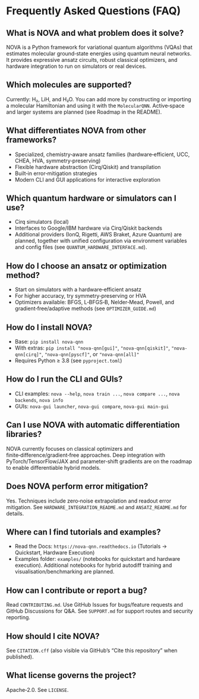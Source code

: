 # Frequently Asked Questions (FAQ)

## What is NOVA and what problem does it solve?
NOVA is a Python framework for variational quantum algorithms (VQAs) that estimates molecular ground‑state energies using quantum neural networks. It provides expressive ansatz circuits, robust classical optimizers, and hardware integration to run on simulators or real devices.

## Which molecules are supported?
Currently: H₂, LiH, and H₂O. You can add more by constructing or importing a molecular Hamiltonian and using it with the `MolecularQNN`. Active‑space and larger systems are planned (see Roadmap in the README).

## What differentiates NOVA from other frameworks?
- Specialized, chemistry‑aware ansatz families (hardware‑efficient, UCC, CHEA, HVA, symmetry‑preserving)
- Flexible hardware abstraction (Cirq/Qiskit) and transpilation
- Built‑in error‑mitigation strategies
- Modern CLI and GUI applications for interactive exploration

## Which quantum hardware or simulators can I use?
- Cirq simulators (local)
- Interfaces to Google/IBM hardware via Cirq/Qiskit backends
- Additional providers (IonQ, Rigetti, AWS Braket, Azure Quantum) are planned, together with unified configuration via environment variables and config files (see `QUANTUM_HARDWARE_INTERFACE.md`).

## How do I choose an ansatz or optimization method?
- Start on simulators with a hardware‑efficient ansatz
- For higher accuracy, try symmetry‑preserving or HVA
- Optimizers available: BFGS, L‑BFGS‑B, Nelder‑Mead, Powell, and gradient‑free/adaptive methods (see `OPTIMIZER_GUIDE.md`)

## How do I install NOVA?
- Base: `pip install nova-qnn`
- With extras: `pip install "nova-qnn[gui]"`, `"nova-qnn[qiskit]"`, `"nova-qnn[cirq]"`, `"nova-qnn[pyscf]"`, or `"nova-qnn[all]"`
- Requires Python ≥ 3.8 (see `pyproject.toml`)

## How do I run the CLI and GUIs?
- CLI examples: `nova --help`, `nova train ...`, `nova compare ...`, `nova backends`, `nova info`
- GUIs: `nova-gui launcher`, `nova-gui compare`, `nova-gui main-gui`

## Can I use NOVA with automatic differentiation libraries?
NOVA currently focuses on classical optimizers and finite‑difference/gradient‑free approaches. Deep integration with PyTorch/TensorFlow/JAX and parameter‑shift gradients are on the roadmap to enable differentiable hybrid models.

## Does NOVA perform error mitigation?
Yes. Techniques include zero‑noise extrapolation and readout error mitigation. See `HARDWARE_INTEGRATION_README.md` and `ANSATZ_README.md` for details.

## Where can I find tutorials and examples?
- Read the Docs: `https://nova-qnn.readthedocs.io` (Tutorials → Quickstart, Hardware Execution)
- Examples folder: `examples/` (notebooks for quickstart and hardware execution). Additional notebooks for hybrid autodiff training and visualisation/benchmarking are planned.

## How can I contribute or report a bug?
Read `CONTRIBUTING.md`. Use GitHub Issues for bugs/feature requests and GitHub Discussions for Q&A. See `SUPPORT.md` for support routes and security reporting.

## How should I cite NOVA?
See `CITATION.cff` (also visible via GitHub’s “Cite this repository” when published).

## What license governs the project?
Apache‑2.0. See `LICENSE`.

